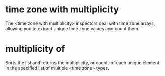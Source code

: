 # time zone with multiplicity

The &lt;time zone with multiplicity&gt; inspectors deal with time zone arrays, allowing you to extract unique time zone values and count them.

# multiplicity of <time zone with multiplicity>

Sorts the list and returns the multiplicity, or count, of each unique element in the specified list of multiple &lt;time zone&gt; types.

